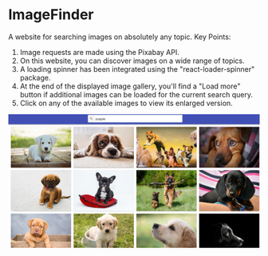 # ImageFinder

A website for searching images on absolutely any topic. Key Points:

<ol>
<li>Image requests are made using the Pixabay API.</li>
<li>On this website, you can discover images on a wide range of topics.</li>
<li>A loading spinner has been integrated using the "react-loader-spinner" package.</li>
<li> At the end of the displayed image gallery, you'll find a "Load more" button if additional images can be loaded for the current search query.</li>
<li>Click on any of the available images to view its enlarged version.</li>
</ol>

<img src="./src/images/Image-finder-page.jpg" alt="Image-finder-page">
